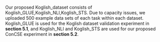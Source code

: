 Our proposed Koglish_dataset consists of Koglish_GLUE,Koglish_NLI,Koglish_STS. Due to capacity issues, we uploaded 500 example data sets of each task within each dataset. 
Koglish_GLUE is used for the Koglish dataset validation experiment in **section 5.1**, and Koglish_NLI and Koglish_STS are used for our proposed ConCSE experiment in **section 5.2**.


